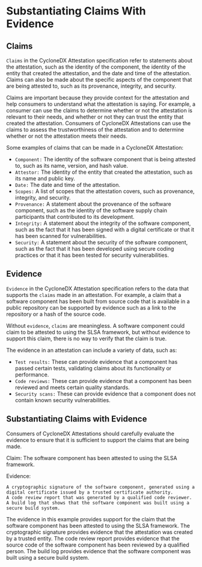# Substantiating Claims With Evidence

## Claims
`Claims` in the CycloneDX Attestation specification refer to statements about the attestation, such as the identity of the component, the identity of the entity that created the attestation, and the date and time of the attestation. Claims can also be made about the specific aspects of the component that are being attested to, such as its provenance, integrity, and security.

Claims are important because they provide context for the attestation and help consumers to understand what the attestation is saying. For example, a consumer can use the claims to determine whether or not the attestation is relevant to their needs, and whether or not they can trust the entity that created the attestation. Consumers of CycloneDX Attestations can use the claims to assess the trustworthiness of the attestation and to determine whether or not the attestation meets their needs.

Some examples of claims that can be made in a CycloneDX Attestation:

* `Component:` The identity of the software component that is being attested to, such as its name, version, and hash value.
* `Attestor:` The identity of the entity that created the attestation, such as its name and public key.
* `Date:` The date and time of the attestation.
* `Scopes:` A list of scopes that the attestation covers, such as provenance, integrity, and security.
* `Provenance:` A statement about the provenance of the software component, such as the identity of the software supply chain participants that contributed to its development.
* `Integrity:` A statement about the integrity of the software component, such as the fact that it has been signed with a digital certificate or that it has been scanned for vulnerabilities.
* `Security:` A statement about the security of the software component, such as the fact that it has been developed using secure coding practices or that it has been tested for security vulnerabilities.

## Evidence
`Evidence` in the CycloneDX Attestation specification refers to the data that supports the `claims` made in an attestation. For example, a claim that a software component has been built from source code that is available in a public repository can be supported by evidence such as a link to the repository or a hash of the source code.

Without `evidence`, `claims` are meaningless. A software component could claim to be attested to using the SLSA framework, but without evidence to support this claim, there is no way to verify that the claim is true.

The evidence in an attestation can include a variety of data, such as:

* `Test results:` These can provide evidence that a component has passed certain tests, validating claims about its functionality or performance.
* `Code reviews:` These can provide evidence that a component has been reviewed and meets certain quality standards.
* `Security scans:` These can provide evidence that a component does not contain known security vulnerabilities.

## Substantiating Claims with Evidence
Consumers of CycloneDX Attestations should carefully evaluate the evidence to ensure that it is sufficient to support the claims that are being made.

Claim: The software component has been attested to using the SLSA framework.

Evidence:

    A cryptographic signature of the software component, generated using a digital certificate issued by a trusted certificate authority.
    A code review report that was generated by a qualified code reviewer.
    A build log that shows that the software component was built using a secure build system.

The evidence in this example provides support for the claim that the software component has been attested to using the SLSA framework. The cryptographic signature provides evidence that the attestation was created by a trusted entity. The code review report provides evidence that the source code of the software component has been reviewed by a qualified person. The build log provides evidence that the software component was built using a secure build system.

<!-- TODO: Example JSON for Claims and Evidence -->

<div style="page-break-after: always; visibility: hidden">
\newpage
</div>